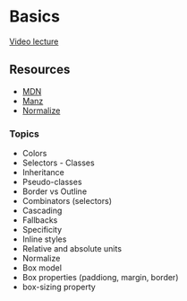 # Basics

[Video lecture](https://www.youtube.com/watch?v=hrxjBqZWsb0&list=PLUofhDIg_38q7l8gV4IVCz_pjUeyD99_j)

## Resources
- [MDN](https://developer.mozilla.org/en-US/docs/Web/CSS/Reference)
- [Manz](https://lenguajecss.com/css/)
- [Normalize](https://necolas.github.io/normalize.css/)

### Topics
- Colors
- Selectors - Classes
- Inheritance
- Pseudo-classes
- Border vs Outline
- Combinators (selectors)
- Cascading
- Fallbacks
- Specificity
- Inline styles
- Relative and absolute units
- Normalize
- Box model
- Box properties (paddiong, margin, border)
- box-sizing property
